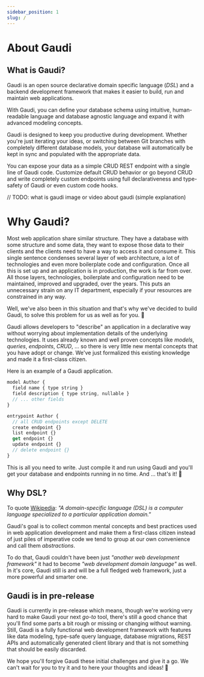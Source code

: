 ```yaml
---
sidebar_position: 1
slug: /
---
```


# About Gaudi

## What is Gaudi?

Gaudi is an open source declarative domain specific language (_DSL_) and a backend development framework that makes it easier to build, run and maintain web applications.

With Gaudi, you can define your database schema using intuitive, human-readable language and database agnostic language and expand it with advanced modeling concepts.

Gaudi is designed to keep you productive during development. Whether you're just iterating your ideas, or switching between Git branches with completely different database models, your database will automatically be kept in sync and populated with the appropriate data.

You can expose your data as a simple CRUD REST endpoint with a single line of Gaudi code. Customize default CRUD behavior or go beyond CRUD and write completely custom endpoints using full declarativeness and type-safety of Gaudi or even custom code hooks.

// TODO: what is gaudi image or video about gaudi (simple explanation)

# Why Gaudi?

Most web application share similar structure. They have a database with some structure and some data, they want to expose those data to their clients and the clients need to have a way to access it and consume it. This single sentence condenses several layer of web architecture, a lot of technologies and even more boilerplate code and configuration. Once all this is set up and an application is in production, the work is far from over. All those layers, technologies, boilerplate and configuration need to be maintained, improved and upgraded, over the years. This puts an unnecessary strain on any IT department, especially if your resources are constrained in any way.

Well, we've also been in this situation and that's why we've decided to build Gaudi, to solve this problem for us as well as for you. 🤛

Gaudi allows developers to "describe" an application in a declarative way without worrying about implementation details of the underlying technologies. It uses already known and well proven concepts like _models_, _queries_, _endpoints_, _CRUD_, ... so there is very little new mental concepts that you have adopt or change. We've just formalized this existing knowledge and made it a first-class citizen.

Here is an example of a Gaudi application.

```js title="bookreviews.gaudi"
model Author {
  field name { type string }
  field description { type string, nullable }
  // ... other fields
}

entrypoint Author {
  // all CRUD endpoints except DELETE
  create endpoint {}
  list endpoint {}
  get endpoint {}
  update endpoint {}
  // delete endpoint {}
}
```

This is all you need to write. Just compile it and run using Gaudi and you'll get your database and endpoints running in no time. And ... that's it! 🎉

## Why DSL?

To quote [Wikipedia](https://en.wikipedia.org/wiki/Domain-specific_language): _"A domain-specific language (DSL) is a computer language specialized to a particular application domain."_

Gaudi's goal is to collect common mental concepts and best practices used in web application development and make them a first-class citizen instead of just piles of imperative code we tend to group at our own convenience and call them _abstractions_.

To do that, Gaudi couldn't have been just _"another web development framework"_ it had to become _"web development domain language"_ as well. In it's core, Gaudi still is and will be a full fledged web framework, just a more powerful and smarter one.

## Gaudi is in pre-release

Gaudi is currently in pre-release which means, though we're working very hard to make Gaudi your next _go-to_ tool, there's still a good chance that you'll find some parts a bit rough or missing or changing without warning. Still, Gaudi is a fully functional web development framework with features like data modeling, type-safe query language, database migrations, REST APIs and automatically generated client library and that is not something that should be easily discarded.

We hope you'll forgive Gaudi these initial challenges and give it a go. We can't wait for you to try it and to here your thoughts and ideas! 🖖
